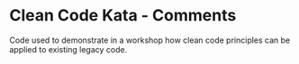 # Clean Code Kata - Comments

Code used to demonstrate in a workshop how clean code principles can be
applied to existing legacy code.
